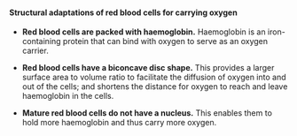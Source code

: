 #### Structural adaptations of red blood cells for carrying oxygen

- **Red blood cells are packed with haemoglobin.**
  Haemoglobin is an iron-containing protein that can bind with oxygen to serve as an oxygen carrier.

- **Red blood cells have a biconcave disc shape.**
  This provides a larger surface area to volume ratio to facilitate the diffusion of oxygen into and out of the cells; and shortens the distance for oxygen to reach and leave haemoglobin in the cells.

- **Mature red blood cells do not have a nucleus.**
  This enables them to hold more haemoglobin and thus carry more oxygen.
